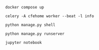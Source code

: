 

```
docker compose up
```

```
celery -A cfehome worker --beat -l info
```

```
python manage.py shell
```

```
python manage.py runserver
```

```
jupyter notebook
```

